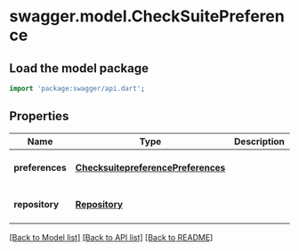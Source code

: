 # swagger.model.CheckSuitePreference

## Load the model package
```dart
import 'package:swagger/api.dart';
```

## Properties
Name | Type | Description | Notes
------------ | ------------- | ------------- | -------------
**preferences** | [**ChecksuitepreferencePreferences**](ChecksuitepreferencePreferences.md) |  | [optional] [default to null]
**repository** | [**Repository**](Repository.md) |  | [optional] [default to null]

[[Back to Model list]](../README.md#documentation-for-models) [[Back to API list]](../README.md#documentation-for-api-endpoints) [[Back to README]](../README.md)

